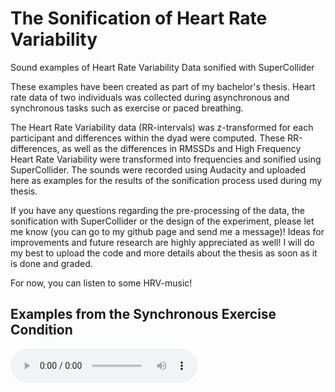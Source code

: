 # The Sonification of Heart Rate Variability
Sound examples of Heart Rate Variability Data sonified with SuperCollider

These examples have been created as part of my bachelor's thesis.
Heart rate data of two individuals was collected during asynchronous and synchronous tasks such as exercise or paced breathing.

The Heart Rate Variability data (RR-intervals) was z-transformed for each participant and differences within the dyad were computed. These RR-differences, as well as the differences in RMSSDs and High Frequency Heart Rate Variability were transformed into frequencies and sonified using SuperCollider. The sounds were recorded using Audacity and uploaded here as examples for the results of the sonification process used during my thesis.

If you have any questions regarding the pre-processing of the data, the sonification with SuperCollider or the design of the experiment, please let me know (you can go to my github page and send me a message)! Ideas for improvements and future research are highly appreciated as well! I will do my best to upload the code and more details about the thesis as soon as it is done and graded.

For now, you can listen to some HRV-music!

## Examples from the Synchronous Exercise Condition
<audio src="R1syncExercise.mp3" controls>

## Examples from the Asynchronous Condition
